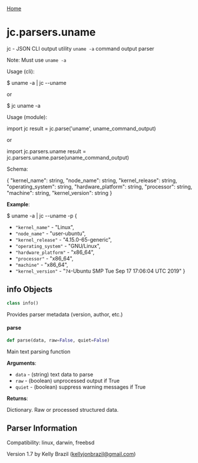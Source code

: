 [Home](https://kellyjonbrazil.github.io/jc/)
<a id="jc.parsers.uname"></a>

# jc.parsers.uname

jc - JSON CLI output utility `uname -a` command output parser

Note: Must use `uname -a`

Usage (cli):

$ uname -a | jc --uname

or

$ jc uname -a

Usage (module):

import jc
result = jc.parse('uname', uname_command_output)

or

import jc.parsers.uname
result = jc.parsers.uname.parse(uname_command_output)

Schema:

{
"kernel_name":        string,
"node_name":          string,
"kernel_release":     string,
"operating_system":   string,
"hardware_platform":  string,
"processor":          string,
"machine":            string,
"kernel_version":     string
}

**Example**:

  
  $ uname -a | jc --uname -p
  {
- `"kernel_name"` - "Linux",
- `"node_name"` - "user-ubuntu",
- `"kernel_release"` - "4.15.0-65-generic",
- `"operating_system"` - "GNU/Linux",
- `"hardware_platform"` - "x86_64",
- `"processor"` - "x86_64",
- `"machine"` - "x86_64",
- `"kernel_version"` - "`74`-Ubuntu SMP Tue Sep 17 17:06:04 UTC 2019"
  }

<a id="jc.parsers.uname.info"></a>

## info Objects

```python
class info()
```

Provides parser metadata (version, author, etc.)

<a id="jc.parsers.uname.parse"></a>

#### parse

```python
def parse(data, raw=False, quiet=False)
```

Main text parsing function

**Arguments**:

  
- `data` - (string)  text data to parse
- `raw` - (boolean) unprocessed output if True
- `quiet` - (boolean) suppress warning messages if True
  

**Returns**:

  
  Dictionary. Raw or processed structured data.

## Parser Information
Compatibility:  linux, darwin, freebsd

Version 1.7 by Kelly Brazil (kellyjonbrazil@gmail.com)
